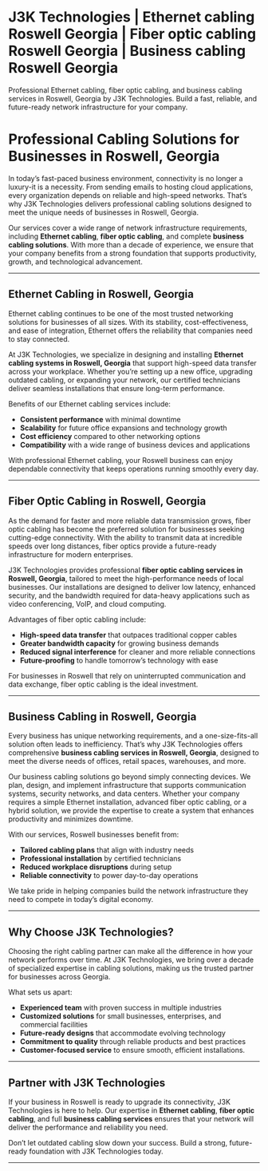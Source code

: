 # J3K Technologies | Ethernet cabling Roswell Georgia | Fiber optic cabling Roswell Georgia | Business cabling Roswell Georgia

Professional Ethernet cabling, fiber optic cabling, and business cabling services in Roswell, Georgia by J3K Technologies. Build a fast, reliable, and future-ready network infrastructure for your company.
# Professional Cabling Solutions for Businesses in Roswell, Georgia  

In today’s fast-paced business environment, connectivity is no longer a luxury-it is a necessity. From sending emails to hosting cloud applications, every organization depends on reliable and high-speed networks. That’s why J3K Technologies delivers professional cabling solutions designed to meet the unique needs of businesses in Roswell, Georgia.  

Our services cover a wide range of network infrastructure requirements, including **Ethernet cabling**, **fiber optic cabling**, and complete **business cabling solutions**. With more than a decade of experience, we ensure that your company benefits from a strong foundation that supports productivity, growth, and technological advancement.  

---

## Ethernet Cabling in Roswell, Georgia  

Ethernet cabling continues to be one of the most trusted networking solutions for businesses of all sizes. With its stability, cost-effectiveness, and ease of integration, Ethernet offers the reliability that companies need to stay connected.  

At J3K Technologies, we specialize in designing and installing **Ethernet cabling systems in Roswell, Georgia** that support high-speed data transfer across your workplace. Whether you’re setting up a new office, upgrading outdated cabling, or expanding your network, our certified technicians deliver seamless installations that ensure long-term performance.  

Benefits of our Ethernet cabling services include:  
- **Consistent performance** with minimal downtime  
- **Scalability** for future office expansions and technology growth  
- **Cost efficiency** compared to other networking options  
- **Compatibility** with a wide range of business devices and applications  

With professional Ethernet cabling, your Roswell business can enjoy dependable connectivity that keeps operations running smoothly every day.  

---

## Fiber Optic Cabling in Roswell, Georgia  

As the demand for faster and more reliable data transmission grows, fiber optic cabling has become the preferred solution for businesses seeking cutting-edge connectivity. With the ability to transmit data at incredible speeds over long distances, fiber optics provide a future-ready infrastructure for modern enterprises.  

J3K Technologies provides professional **fiber optic cabling services in Roswell, Georgia**, tailored to meet the high-performance needs of local businesses. Our installations are designed to deliver low latency, enhanced security, and the bandwidth required for data-heavy applications such as video conferencing, VoIP, and cloud computing.  

Advantages of fiber optic cabling include:  
- **High-speed data transfer** that outpaces traditional copper cables  
- **Greater bandwidth capacity** for growing business demands  
- **Reduced signal interference** for cleaner and more reliable connections  
- **Future-proofing** to handle tomorrow’s technology with ease  

For businesses in Roswell that rely on uninterrupted communication and data exchange, fiber optic cabling is the ideal investment.  

---

## Business Cabling in Roswell, Georgia  

Every business has unique networking requirements, and a one-size-fits-all solution often leads to inefficiency. That’s why J3K Technologies offers comprehensive **business cabling services in Roswell, Georgia**, designed to meet the diverse needs of offices, retail spaces, warehouses, and more.  

Our business cabling solutions go beyond simply connecting devices. We plan, design, and implement infrastructure that supports communication systems, security networks, and data centers. Whether your company requires a simple Ethernet installation, advanced fiber optic cabling, or a hybrid solution, we provide the expertise to create a system that enhances productivity and minimizes downtime.  

With our services, Roswell businesses benefit from:  
- **Tailored cabling plans** that align with industry needs  
- **Professional installation** by certified technicians  
- **Reduced workplace disruptions** during setup  
- **Reliable connectivity** to power day-to-day operations  

We take pride in helping companies build the network infrastructure they need to compete in today’s digital economy.  

---

## Why Choose J3K Technologies?  

Choosing the right cabling partner can make all the difference in how your network performs over time. At J3K Technologies, we bring over a decade of specialized expertise in cabling solutions, making us the trusted partner for businesses across Georgia.  

What sets us apart:  
- **Experienced team** with proven success in multiple industries  
- **Customized solutions** for small businesses, enterprises, and commercial facilities  
- **Future-ready designs** that accommodate evolving technology  
- **Commitment to quality** through reliable products and best practices  
- **Customer-focused service** to ensure smooth, efficient installations.  

---

## Partner with J3K Technologies  

If your business in Roswell is ready to upgrade its connectivity, J3K Technologies is here to help. Our expertise in **Ethernet cabling**, **fiber optic cabling**, and full **business cabling services** ensures that your network will deliver the performance and reliability you need.  

Don’t let outdated cabling slow down your success. Build a strong, future-ready foundation with J3K Technologies today.  

---
